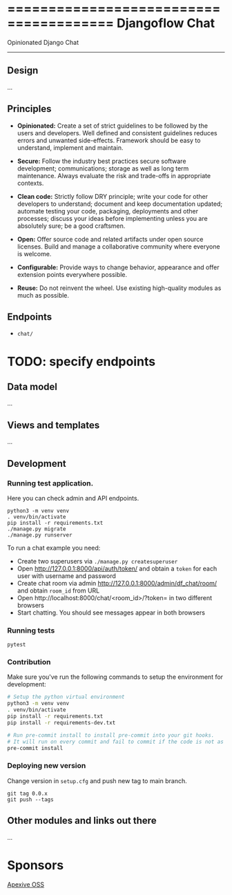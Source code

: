 =======================================
Djangoflow Chat
=======================================

Opinionated Django Chat





------
Design
------

...

Principles
----------

* **Opinionated:** Create a set of strict guidelines to be followed by the users
  and developers. Well defined and consistent guidelines reduces errors and
  unwanted side-effects. Framework should be easy to understand, implement and maintain.

* **Secure:** Follow the industry best practices secure software development; communications;
  storage as well as long term maintenance. Always evaluate the risk and trade-offs in
  appropriate contexts.

* **Clean code:** Strictly follow DRY principle; write your code for other developers
  to understand; document and keep documentation updated; automate testing your code,
  packaging, deployments and other processes; discuss your ideas before implementing unless
  you are absolutely sure; be a good craftsmen.

* **Open:** Offer source code and related artifacts under open source licenses. Build
  and manage a collaborative community where everyone is welcome.

* **Configurable:** Provide ways to change behavior, appearance and offer extension points
  everywhere possible.

* **Reuse:** Do not reinvent the wheel. Use existing high-quality modules as much as possible.

Endpoints
---------

* `chat/`
# TODO: specify endpoints

Data model
----------

...

Views and templates
-------------------

...


## Development


### Running test application.

Here you can check admin and API endpoints.

```
python3 -m venv venv
. venv/bin/activate
pip install -r requirements.txt
./manage.py migrate
./manage.py runserver
```


To run a chat example you need:

- Create two superusers via `./manage.py createsuperuser`
- Open http://127.0.0.1:8000/api/auth/token/ and obtain a `token` for each user with username and password
- Create chat room via admin http://127.0.0.1:8000/admin/df_chat/room/ and obtain `room_id` from URL
- Open http://localhost:8000/chat/<room_id>/?token=<token> in two different browsers
- Start chatting. You should see messages appear in both browsers


### Running tests

```
pytest
```

### Contribution

Make sure you've run the following commands to setup the environment for development:
  ```bash
  # Setup the python virtual environment
  python3 -m venv venv
  . venv/bin/activate
  pip install -r requirements.txt
  pip install -r requirements-dev.txt

  # Run pre-commit install to install pre-commit into your git hooks.
  # It will run on every commit and fail to commit if the code is not as per standards defined in .pre-commit-config.yaml
  pre-commit install
  ```


### Deploying new version

Change version in `setup.cfg` and push new tag to main branch.

```
git tag 0.0.x
git push --tags
```

## Other modules and links out there


...

Sponsors
========

[Apexive OSS](https://apexive.com)
